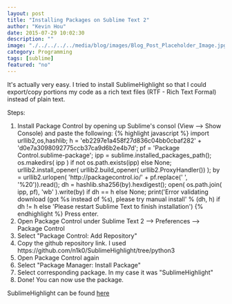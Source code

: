```yaml
---
layout: post
title: "Installing Packages on Sublime Text 2"
author: "Kevin Hou"
date: 2015-07-29 10:02:30
description: ""
image: "./../../../../media/blog/images/Blog_Post_Placeholder_Image.jpg"
category: Programming
tags: [sublime]
featured: "no"
---
```

It's actually very easy. I tried to install SublimeHighlight so that I could export/copy portions my code as a rich text files (RTF - Rich Text Formal) instead of plain text.
<br />

Steps:
<ol>
  <li>
    Install Package Control by opening up Sublime's consol (View --> Show Console) and paste the following:
    {% highlight javascript %}
    import urllib2,os,hashlib; h = 'eb2297e1a458f27d836c04bb0cbaf282' + 'd0e7a3098092775ccb37ca9d6b2e4b7d'; pf = 'Package Control.sublime-package'; ipp = sublime.installed_packages_path(); os.makedirs( ipp ) if not os.path.exists(ipp) else None; urllib2.install_opener( urllib2.build_opener( urllib2.ProxyHandler()) ); by = urllib2.urlopen( 'http://packagecontrol.io/' + pf.replace(' ', '%20')).read(); dh = hashlib.sha256(by).hexdigest(); open( os.path.join( ipp, pf), 'wb' ).write(by) if dh == h else None; print('Error validating download (got %s instead of %s), please try manual install' % (dh, h) if dh != h else 'Please restart Sublime Text to finish installation')
    {% endhighlight %}
    Press enter.
  </li>
  <li>
    Open Package Control under Sublime Text 2 --> Preferences --> Package Control
  </li>
  <li>
    Select "Package Control: Add Repository"
  </li>
  <li>
    Copy the github repository link. I used https://github.com/n1k0/SublimeHighlight/tree/python3
  </li>
  <li>
    Open Package Control again
  </li>
  <li>
    Select "Package Manager: Install Package"
  </li>
  <li>
    Select corresponding package. In my case it was "SublimeHighlight"
  </li>
  <li>
    Done! You can now use the package.
  </li>
</ol>
 
SublimeHighlight can be found <a href="https://github.com/n1k0/SublimeHighlight">here</a>